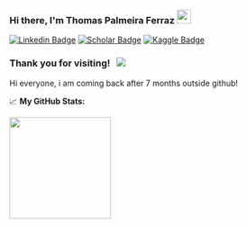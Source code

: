 ### Hi there, I'm Thomas Palmeira Ferraz <img src="https://media.giphy.com/media/hvRJCLFzcasrR4ia7z/giphy.gif" width="25px">

[![Linkedin Badge](https://img.shields.io/badge/-LinkedIn-0e76a8?style=flat-square&logo=Linkedin&logoColor=white)](https://www.linkedin.com/in/thomasferraz/)
[![Scholar Badge](https://img.shields.io/badge/G_Scholar-4285F4?style=flat-square&logo=googlescholar&logoColor=white)](https://scholar.google.com.br/citations?user=piIjq8MAAAAJ&hl=pt-BR)
[![Kaggle Badge](https://img.shields.io/badge/Kaggle-20BEFF?style=flat-square&logo=kaggle&logoColor=black)](https://www.kaggle.com/thomasferraz)
<!--Icons from https://github.com/simple-icons/simple-icons/blob/develop/slugs.md and https://simpleicons.org/?q=kaggle and https://shields.io/#your-badge and https://github.com/progfay/shields-with-icon-->

### Thank you for visiting! &nbsp; ![](https://visitor-badge.glitch.me/badge?page_id=thomas-ferraz.thomas-ferraz)

Hi everyone, i am coming back after 7 months outside github! 


📈 **My GitHub Stats:**

<p>
  <img height="180em" src="https://github-readme-stats.vercel.app/api?username=thomas-ferraz&show_icons=true&hide_border=true&&count_private=true&include_all_commits=true&theme=radical" />
  <!--<img height="180em" src="https://github-readme-stats.vercel.app/api/top-langs/?username=thomas-ferraz&show_icons=true&hide_border=true&layout=compact&langs_count=8"/>-->
</p>
